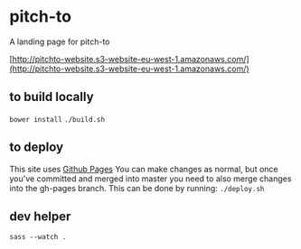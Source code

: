 # pitch-to
A landing page for pitch-to

[http://pitchto-website.s3-website-eu-west-1.amazonaws.com/](http://pitchto-website.s3-website-eu-west-1.amazonaws.com/)

## to build locally

`bower install`
`./build.sh`

## to deploy

This site uses [Github Pages](https://pages.github.com/)
You can make changes as normal, but once you've committed and merged into master you need to also merge changes into the gh-pages branch. This can be done by running:
`./deploy.sh`

##  dev helper
`sass --watch .`

